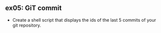 ## ex05: GiT commit ## 
- Create a shell script that displays the ids of the last 5 commits of your git repository.